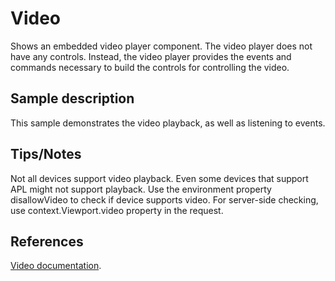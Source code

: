 # Video

Shows an embedded video player component. The video player does not have any controls. Instead, the video player provides the events and commands necessary to build the controls for controlling the video.

## Sample description

This sample demonstrates the video playback, as well as listening to events.  

## Tips/Notes  

Not all devices support video playback.  Even some devices that support APL might not support playback. Use the environment property disallowVideo to check if device supports video. For server-side checking, use context.Viewport.video property in the request.  

## References  

[Video documentation](https://developer.amazon.com/docs/alexa-presentation-language/apl-video.html).  
